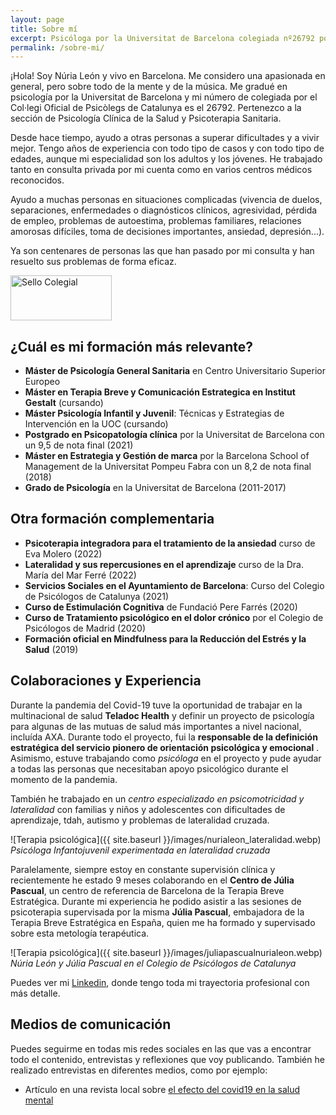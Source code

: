 ```yaml
---
layout: page
title: Sobre mí
excerpt: Psicóloga por la Universitat de Barcelona colegiada nº26792 por el Col·legi Oficial de Psicòlegs de Catalunya. Ayudo a muchas personas en situaciones complejas (vivencia de duelos, separaciones, problemas de autoestima, enfermedades o diagnósticos clínicos, dolor crónico, pérdida de empleo, embarazo, aborto, agresividad, problemas familiares, relaciones amorosas difíciles, toma de decisiones importantes, ansiedad, depresión, trastornos…). Soy especialista en psicoterapia para adultos y jóvenes.
permalink: /sobre-mi/
---
```


¡Hola! Soy Núria León y vivo en Barcelona. Me considero una apasionada en general, pero sobre todo de la mente y de la música. Me gradué en psicología por la Universitat de Barcelona y mi número de colegiada por el Col·legi Oficial de Psicòlegs de Catalunya es el 26792. Pertenezco a la sección de Psicología Clínica de la Salud y Psicoterapia Sanitaria.

Desde hace tiempo, ayudo a otras personas a superar dificultades y a vivir mejor. Tengo años de experiencia con todo tipo de casos y con todo tipo de edades, aunque mi especialidad son los adultos y los jóvenes. He trabajado tanto en consulta privada por mi cuenta como en varios centros médicos reconocidos.

<div class="carousel" data-flickity='{ "imagesLoaded": true, "wrapAround": true, "autoPlay": true }'>
<div class="carousel-cell" style="display: none"><img src="{{ site.baseurl }}/images/nuria_psico_057.webp" /></div>
  <div class="carousel-cell" style="display: none"><img src="{{ site.baseurl }}/images/nuria_psico_078.webp" /></div>
  <div class="carousel-cell" style="display: none"><img loading="lazy" src="{{ site.baseurl }}/images/nuria_psico_030.webp" /></div><div class="carousel-cell" style="display: none"><img loading="lazy" src="{{ site.baseurl }}/images/nuria_psico_047.webp" /></div>
</div>

Ayudo a muchas personas en situaciones complicadas (vivencia de duelos, separaciones, enfermedades o diagnósticos clínicos, agresividad, pérdida de empleo, problemas de autoestima, problemas familiares, relaciones amorosas difíciles, toma de decisiones importantes, ansiedad, depresión...).

Ya son centenares de personas las que han pasado por mi consulta y han resuelto sus problemas de forma eficaz.

<img class="sello-colegial" src="{{site.baseurl}}/images/sello_colegial.webp" alt="Sello Colegial" width="162" height="72" data-action="zoom" />

## ¿Cuál es mi formación más relevante?

- **Máster de Psicología General Sanitaria** en Centro Universitario Superior Europeo
- **Máster en Terapia Breve y Comunicación Estrategica en Institut Gestalt** (cursando)
- **Máster Psicología Infantil y Juvenil**: Técnicas y Estrategias de Intervención en la UOC (cursando)
- **Postgrado en Psicopatología clínica** por la Universitat de Barcelona con un 9,5 de nota final (2021)
- **Máster en Estrategia y Gestión de marca** por la Barcelona School of Management de la Universitat Pompeu Fabra con un 8,2 de nota final (2018)
- **Grado de Psicología** en la Universitat de Barcelona (2011-2017)

## Otra formación complementaria

- **Psicoterapia integradora para el tratamiento de la ansiedad** curso de Eva Molero (2022)
- **Lateralidad y sus repercusiones en el aprendizaje** curso de la Dra. María del Mar Ferré (2022)
- **Servicios Sociales en el Ayuntamiento de Barcelona**: Curso del Colegio de Psicólogos de Catalunya (2021)
- **Curso de Estimulación Cognitiva** de Fundació Pere Farrés (2020)
- **Curso de Tratamiento psicológico en el dolor crónico** por el Colegio de Psicólogos de Madrid (2020)
- **Formación oficial en Mindfulness para la Reducción del Estrés y la Salud** (2019)

## Colaboraciones y Experiencia

Durante la pandemia del Covid-19 tuve la oportunidad de trabajar en la multinacional de salud **Teladoc Health** y definir un proyecto de psicología para algunas de las mutuas de salud más importantes a nivel nacional, incluída AXA. Durante todo el proyecto, fui la **responsable de la definición estratégica del servicio pionero de orientación psicológica y emocional** . Asimismo, estuve trabajando como _psicóloga_ en el proyecto y pude ayudar a todas las personas que necesitaban apoyo psicológico durante el momento de la pandemia.

También he trabajado en un _centro especializado en psicomotricidad y lateralidad_ con familias y niños y adolescentes con dificultades de aprendizaje, tdah, autismo y problemas de lateralidad cruzada.

![Terapia psicológica]({{ site.baseurl }}/images/nurialeon_lateralidad.webp)
_Psicóloga Infantojuvenil experimentada en lateralidad cruzada_

Paralelamente, siempre estoy en constante supervisión clínica y recientemente he estado 9 meses colaborando en el **Centro de Júlia Pascual**, un centro de referencia de Barcelona de la Terapia Breve Estratégica. Durante mi experiencia he podido asistir a las sesiones de psicoterapia supervisada por la misma **Júlia Pascual**, embajadora de la Terapia Breve Estratégica en España, quien me ha formado y supervisado sobre esta metología terapéutica.

![Terapia psicológica]({{ site.baseurl }}/images/juliapascualnurialeon.webp)
_Núria León y Júlia Pascual en el Colegio de Psicólogos de Catalunya_

Puedes ver mi [Linkedin](https://www.linkedin.com/in/nurialeonsallent/), donde tengo toda mi trayectoria profesional con más detalle.

## Medios de comunicación

Puedes seguirme en todas mis redes sociales en las que vas a encontrar todo el contenido, entrevistas y reflexiones que voy publicando. También he realizado entrevistas en diferentes medios, como por ejemplo:

- Artículo en una revista local sobre [el efecto del covid19 en la salud mental](https://www.latorredebarcelona.com/la-nevera/com-ha-afectat-la-covid-19-a-la-salut-mental/)
